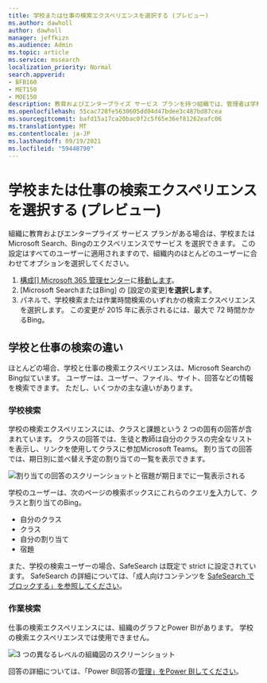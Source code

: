 ```yaml
---
title: 学校または仕事の検索エクスペリエンスを選択する (プレビュー)
ms.author: dawholl
author: dawholl
manager: jeffkizn
ms.audience: Admin
ms.topic: article
ms.service: mssearch
localization_priority: Normal
search.appverid:
- BFB160
- MET150
- MOE150
description: 教育およびエンタープライズ サービス プランを持つ組織では、管理者は学校または仕事のどちらでも検索エクスペリエンスを選択できます。ユーザーは、ユーザーがオンラインで検索するときにBing。
ms.openlocfilehash: 55cac728fe5630605dd04d47bdee3c487bd87cea
ms.sourcegitcommit: bafd15a17ca20bac0f2c5f65e36ef81262eafc06
ms.translationtype: MT
ms.contentlocale: ja-JP
ms.lasthandoff: 09/19/2021
ms.locfileid: "59448790"
---
```

# <a name="select-a-school-or-work-search-experience-preview"></a>学校または仕事の検索エクスペリエンスを選択する (プレビュー)

組織に教育およびエンタープライズ サービス プランがある場合は、学校またはMicrosoft Search、Bingのエクスペリエンスでサービス を選択できます。 この設定はすべてのユーザーに適用されますので、組織内のほとんどのユーザーに合わせてオプションを選択してください。

1. [構成[] Microsoft 365 管理センター](https://admin.microsoft.com)に[移動します](https://admin.microsoft.com/Adminportal/Home#/MicrosoftSearch/configurations)。
1. [Microsoft SearchまたはBing] の [設定の変更]**を選択します**。
1. パネルで、学校検索または作業時間検索のいずれかの検索エクスペリエンスを選択します。 この変更が 2015 年に表示されるには、最大で 72 時間かかるBing。

## <a name="differences-between-school-and-work-search"></a>学校と仕事の検索の違い

ほとんどの場合、学校と仕事の検索エクスペリエンスは、Microsoft SearchのBing似ています。 ユーザーは、ユーザー、ファイル、サイト、回答などの情報を検索できます。 ただし、いくつかの主な違いがあります。

### <a name="school-search"></a>学校検索

学校の検索エクスペリエンスには、クラスと課題という 2 つの固有の回答が含まれています。 クラスの回答では、生徒と教師は自分のクラスの完全なリストを表示し、リンクを使用してクラスに参加Microsoft Teams。 割り当ての回答では、期日別に並べ替え予定の割り当ての一覧を表示できます。

![割り当ての回答のスクリーンショットと宿題が期日までに一覧表示される](media/work-school-search/school-assignment-answer.png)

学校のユーザーは、次のページの検索ボックスにこれらのクエリ[を](https://Bing.com)入力して、クラスと割り当てのBing。

- 自分のクラス
- クラス
- 自分の割り当て
- 宿題

また、学校の検索ユーザーの場合、SafeSearch は既定で strict に設定されています。 SafeSearch の詳細については、「成人向けコンテンツを [SafeSearch でブロックする」を参照してください](https://support.microsoft.com/topic/946059ed-992b-46a0-944a-28e8fb8f1814)。

### <a name="work-search"></a>作業検索

仕事の検索エクスペリエンスには、組織のグラフとPower BIがあります。 学校の検索エクスペリエンスでは使用できません。

![3 つの異なるレベルの組織図のスクリーンショット](media/work-school-search/organizational-chart.png)

回答の詳細については、「Power BI回答の[管理」をPower BIしてください](manage-powerbi.md)。
